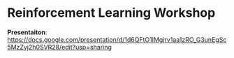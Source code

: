 # Reinforcement Learning Workshop
**Presentaiton**: https://docs.google.com/presentation/d/1d6QFtO1IMgjrv1aa1zRO_G3unEgSc5MzZyj2h0SVR28/edit?usp=sharing
